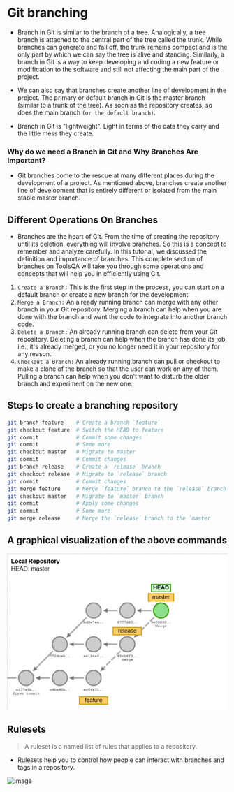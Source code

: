 # Git branching

* Branch in Git is similar to the branch of a tree. Analogically, a tree branch is attached to the central part of the tree called the trunk. While branches can generate and fall off, the trunk remains compact and is the only part by which we can say the tree is alive and standing. Similarly, a branch in Git is a way to keep developing and coding a new feature or modification to the software and still not affecting the main part of the project. 

* We can also say that branches create another line of development in the project. The primary or default branch in Git is the master branch (similar to a trunk of the tree). As soon as the repository creates, so does the main branch `(or the default branch)`.

* Branch in Git is "lightweight". Light in terms of the data they carry and the little mess they create.

### Why do we need a Branch in Git and Why Branches Are Important?
* Git branches come to the rescue at many different places during the development of a project. As mentioned above, branches create another line of development that is entirely different or isolated from the main stable master branch.


## Different Operations On Branches
* Branches are the heart of Git. From the time of creating the repository until its deletion, everything will involve branches. So this is a concept to remember and analyze carefully. In this tutorial, we discussed the definition and importance of branches. This complete section of branches on ToolsQA will take you through some operations and concepts that will help you in efficiently using Git.

1. `Create a Branch:` This is the first step in the process, you can start on a default branch or create a new branch for the development.
2. `Merge a Branch:` An already running branch can merge with any other branch in your Git repository. Merging a branch can help when you are done with the branch and want the code to integrate into another branch code.
3. `Delete a Branch:` An already running branch can delete from your Git repository. Deleting a branch can help when the branch has done its job, i.e., it's already merged, or you no longer need it in your repository for any reason.
4. `Checkout a Branch:` An already running branch can pull or checkout to make a clone of the branch so that the user can work on any of them. Pulling a branch can help when you don't want to disturb the older branch and experiment on the new one.


## Steps to create a branching repository

```bash
git branch feature    # Create a branch `feature`
git checkout feature  # Switch the HEAD to feature
git commit            # Commit some changes
git commit            # Some more
git checkout master   # Migrate to master
git commit            # Commit changes
git branch release    # Create a `release` branch
git checkout release  # Migrate to `release` branch
git commit            # Commit changes
git merge feature     # Merge `feature` branch to the `release` branch
git checkout master   # Migrate to `master` branch
git commit            # Apply some changes
git commit            # Some more
git merge release     # Merge the `release` branch to the `master`
```

## A graphical visualization of the above commands

![git-flows](git-flow.png)

## Rulesets

> A ruleset is a named list of rules that applies to a repository.

* Rulesets help you to control how people can interact with branches and tags in a repository.

![image](https://github.com/user-attachments/assets/55d10ac9-a0a5-41cc-aafe-138d62db863e)
